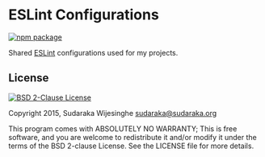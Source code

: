# ESLint Configurations

[![npm package](https://img.shields.io/npm/v/@sudaraka/eslint-config.svg)](https://www.npmjs.com/package/@sudaraka/eslint-config)

Shared [ESLint](http://eslint.org/) configurations used for my projects.

## License

[![BSD 2-Clause License](https://img.shields.io/badge/license-BSD%202--Clause-blue.svg)](http://opensource.org/licenses/BSD-2-Clause)

Copyright 2015, Sudaraka Wijesinghe <sudaraka@sudaraka.org>

This program comes with ABSOLUTELY NO WARRANTY;
This is free software, and you are welcome to redistribute it and/or modify it
under the terms of the BSD 2-clause License. See the LICENSE file for more
details.
